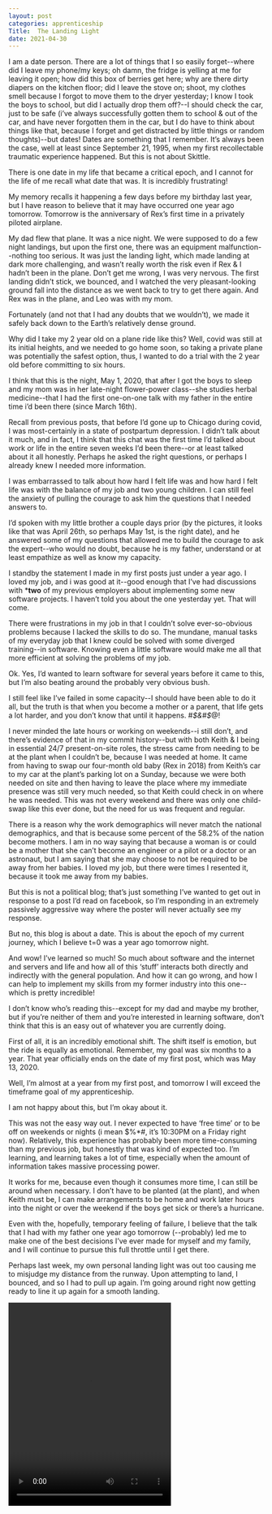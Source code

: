 ```yaml
---
layout: post 
categories: apprenticeship
Title:  The Landing Light
date: 2021-04-30
---
```


I am a date person.  There are a lot of things that I so easily forget--where did I leave my phone/my keys; oh damn, the fridge is yelling at me for leaving it open; how did this box of berries get here; why are there dirty diapers on the kitchen floor; did I leave the stove on; shoot, my clothes smell because I forgot to move them to the dryer yesterday; I know I took the boys to school, but did I actually drop them off?--I should check the car, just to be safe (i’ve always successfully gotten them to school & out of the car, and have never forgotten them in the car, but I do have to think about things like that, because I forget and get distracted by little things or random thoughts)--but dates!  Dates are something that I remember.  It’s always been the case, well at least since September 21, 1995, when my first recollectable traumatic experience happened.  But this is not about Skittle.

There is one date in my life that became a critical epoch, and I cannot for the life of me recall what date that was.  It is incredibly frustrating!

My memory recalls it happening a few days before my birthday last year, but I have reason to believe that it may have occurred one year ago tomorrow.  Tomorrow is the anniversary of Rex’s first time in a privately piloted airplane.

My dad flew that plane.  It was a nice night.  We were supposed to do a few night landings, but upon the first one, there was an equipment malfunction--nothing too serious.  It was just the landing light, which made landing at dark more challenging, and wasn’t really worth the risk even if Rex & I hadn’t been in the plane.  Don’t get me wrong, I was very nervous.   The first landing didn’t stick, we bounced, and I watched the very pleasant-looking ground fall into the distance as we went back to try to get there again.  And Rex was in the plane, and Leo was with my mom.

Fortunately (and not that I had any doubts that we wouldn’t), we made it safely back down to the Earth’s relatively dense ground.

Why did I take my 2 year old on a plane ride like this?  Well, covid was still at its initial heights, and we needed to go home soon, so taking a private plane was potentially the safest option, thus, I wanted to do a trial with the 2 year old before committing to six hours.

I think that this is the night, May 1, 2020, that after I got the boys to sleep and my mom was in her late-night flower-power class--she studies herbal medicine--that I had the first one-on-one talk with my father in the entire time i’d been there (since March 16th).

Recall from previous posts, that before I’d gone up to Chicago during covid, I was most-certainly in a state of postpartum depression.  I didn’t talk about it much, and in fact, I think that this chat was the first time I’d talked about work or life in the entire seven weeks I’d been there--or at least talked about it all honestly.  Perhaps he asked the right questions, or perhaps I already knew I needed more information.

I was embarrassed to talk about how hard I felt life was and how hard I felt life was with the balance of my job and two young children.  I can still feel the anxiety of pulling the courage to ask him the questions that I needed answers to.

I’d spoken with my little brother a couple days prior (by the pictures, it looks like that was April 26th, so perhaps May 1st, is the right date), and he answered some of my questions that allowed me to build the courage to ask the expert--who would no doubt, because he is my father, understand or at least empathize as well as know my capacity.

I standby the statement I made in my first posts just under a year ago.  I loved my job, and i was good at it--good enough that I’ve had discussions with ***two** of my previous employers about implementing some new software projects.  I haven’t told you about the one yesterday yet.  That will come.

There were frustrations in my job in that I couldn’t solve ever-so-obvious problems because I lacked the skills to do so.  The mundane, manual tasks of my everyday job that I knew could be solved with some diverged training--in software.  Knowing even a little software would make me all that more efficient at solving the problems of my job.

Ok.  Yes, I’d wanted to learn software for several years before it came to this, but I’m also beating around the probably very obvious bush.

I still feel like I’ve failed in some capacity--I should have been able to do it all, but the truth is that when you become a mother or a parent, that life gets a lot harder, and you don’t know that until it happens.  #*$&#$*@!

I never minded the late hours or working on weekends--i still don’t, and there’s evidence of that in my commit history--but with both Keith & I being in essential 24/7 present-on-site roles, the stress came from needing to be at the plant when I couldn’t be, because I was needed at home.  It came from having to swap our four-month old baby (Rex in 2018) from Keith’s car to my car at the plant’s parking lot on a Sunday, because we were both needed on site and then having to leave the place where my immediate presence was still very much needed, so that Keith could check in on where he was needed.  This was not every weekend and there was only one child-swap like this ever done, but the need for us was frequent and regular.

There is a reason why the work demographics will never match the national demographics, and that is because some percent of the 58.2% of the nation become mothers.  I am in no way saying that because a woman is or could be a mother that she can’t become an engineer or a pilot or a doctor or an astronaut, but I am saying that she may choose to not be required to be away from her babies.  I loved my job, but there were times I resented it, because it took me away from my babies.

But this is not a political blog; that’s just something I’ve wanted to get out in response to a post I’d read on facebook, so I’m responding in an extremely passively aggressive way where the poster will never actually see my response.

But no, this blog is about a date.  This is about the epoch of my current journey, which I believe t=0 was a year ago tomorrow night.

And wow!  I’ve learned so much!  So much about software and the internet and servers and life and how all of this ‘stuff’ interacts both directly and indirectly with the general population.  And how it can go wrong, and how I can help to implement my skills from my former industry into this one--which is pretty incredible!

I don’t know who’s reading this--except for my dad and maybe my brother, but if you’re neither of them and you’re interested in learning software, don’t think that this is an easy out of whatever you are currently doing.

First of all, it is an incredibly emotional shift.  The shift itself is emotion, but the ride is equally as emotional.  Remember, my goal was six months to a year.  That year officially ends on the date of my first post, which was May 13, 2020.

Well, I’m almost at a year from my first post, and tomorrow I will exceed the timeframe goal of my apprenticeship.

I am not happy about this, but I’m okay about it.

This was not the easy way out.  I never expected to have ‘free time’ or to be off on weekends or nights (i mean $%*#, it’s 10:30PM on a Friday right now).  Relatively, this experience has probably been more time-consuming than my previous job, but honestly that was kind of expected too.  I’m learning, and learning takes a lot of time, especially when the amount of information takes massive processing power.

It works for me, because even though it consumes more time, I can still be around when necessary.  I don’t have to be planted (at the plant), and when Keith must be, I can make arrangements to be home and work later hours into the night or over the weekend if the boys get sick or there’s a hurricane.

Even with the, hopefully, temporary feeling of failure, I believe that the talk that I had with my father one year ago tomorrow (--probably) led me to make one of the best decisions I’ve ever made for myself and my family, and I will continue to pursue this full throttle until I get there.  

Perhaps last week, my own personal landing light was out too causing me to misjudge my distance from the runway.  Upon attempting to land, I bounced, and so I had to pull up again.  I’m going around right now getting ready to line it up again for a smooth landing.


<video src="https://maniginam.github.io/blog/pics&vids/RexFirstPlaneRide.MOV" width="320" height="400" controls></video>